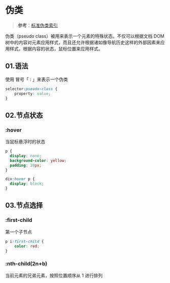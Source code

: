 # 伪类

> **参考**：[标准伪类索引](https://developer.mozilla.org/zh-CN/docs/Web/CSS/Pseudo-classes)

伪类（pseudo class）被用来表示一个元素的特殊状态。不仅可以根据文档 DOM 树中的内容对元素应用样式，而且还允许根据诸如像导航历史这样的外部因素来应用样式，根据内容的状态，鼠标位置来应用样式。

## 01.语法

使用 冒号「 : 」来表示一个伪类

```css
selector:pseudo-class {
    property: value;
}
```

## 02.节点状态

### :hover 

当鼠标悬浮时的状态

```css
p {
  display: none;
  background-color: yellow;
  padding: 20px;
}

div:hover p {
  display: block;
}
```

## 03.节点选择

### :first-child

第一个子节点

```css
p i:first-child {
    color: red;
}
```

 ### :nth-child(2n+b)

当前元素的兄弟元素，按照位置顺序从 1 进行排列



